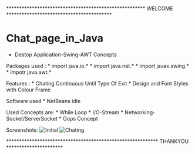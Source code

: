 ****************************************************** WELCOME *****************************************
#  Chat_page_in_Java

* Destop Application-Swing-AWT Concepts

Packages used :
             * import java.io.* 
             * import java.net.* 
             * import javax.swing.*
             * impotr java.awt.*
 
Features :
            * Chating Continuous Until Type Of Exit
            * Design and Font Styles with Colour Frame

Software used
            * NetBeans idle
           
Used Concepts are:
            * While Loop
            * I/O-Stream
            * Networking-Socket/ServerSocket
            * Oops Concept
            
Screenshots:
             ![Initial](https://github.com/harivigneshpro333/Chat_page_in_Java/assets/127614305/817a13d1-87bf-41c9-b141-80993b78f664)
             ![Chating](https://github.com/harivigneshpro333/Chat_page_in_Java/assets/127614305/af075b50-eeed-4d3c-9032-fa055f739df5)
             
*********************************************************** THANKYOU **********************

                
